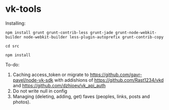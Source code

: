 # vk-tools

Installing:

`npm install grunt grunt-contrib-less grunt-jade grunt-node-webkit-builder node-webkit-builder less-plugin-autoprefix grunt-contrib-copy`

`cd src`

`npm install`


To-do:

1. Caching access_token or migrate to https://github.com/gavr-pavel/node-vk-sdk with addishions of https://github.com/Rast1234/vkd and https://github.com/dzhioev/vk_api_auth
2. Do not write null in config
3. Managing (deleting, adding, get) faves (peoples, links, posts and photos).
